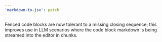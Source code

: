 ```yaml
---
'markdown-to-jsx': patch
---
```


Fenced code blocks are now tolerant to a missing closing sequence; this improves use in LLM scenarios where the code block markdown is being streamed into the editor in chunks.

